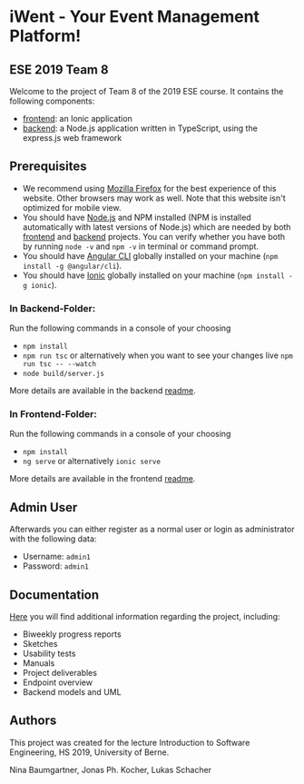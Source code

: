 # iWent - Your Event Management Platform!
## ESE 2019 Team 8
Welcome to the project of Team 8 of the 2019 ESE course. It contains the following components:
- [frontend](https://github.com/scg-unibe-ch/ese2019-team8/tree/master/frontend): an Ionic application
- [backend](https://github.com/scg-unibe-ch/ese2019-team8/tree/master/backend): a Node.js application written in TypeScript, using the express.js web framework 

## Prerequisites
- We recommend using [Mozilla Firefox](https://www.mozilla.org/en-US/firefox/) for the best experience of this website. Other browsers may work as well. Note that this website isn't optimized for mobile view.
- You should have [Node.js](https://nodejs.org/en/) and NPM installed (NPM is installed automatically with latest versions of Node.js) which are needed by both [frontend](https://github.com/JoelNiklaus/ESE-2019-Scaffolding/tree/master/frontend) and [backend](https://github.com/JoelNiklaus/ESE-2019-Scaffolding/tree/master/backend) projects. You can verify whether you have both by running `node -v` and `npm -v` in terminal or command prompt.
- You should have [Angular CLI](https://cli.angular.io/) globally installed on your machine (`npm install -g @angular/cli`).
- You should have [Ionic](https://ionicframework.com/) globally installed on your machine (`npm install -g ionic`).

### In Backend-Folder:
Run the following commands in a console of your choosing
- `npm install`
- `npm run tsc` or alternatively when you want to see your changes live `npm run tsc -- --watch`
- `node build/server.js`

More details are available in the backend [readme](./backend/README.md).

### In Frontend-Folder:
Run the following commands in a console of your choosing
- `npm install`
- `ng serve` or alternatively `ionic serve`

More details are available in the frontend [readme](./frontend/README.md).

## Admin User
Afterwards you can either register as a normal user or login as administrator with the following data:

- Username: `admin1`
- Password: `admin1`

## Documentation
[Here](./docs) you will find additional information regarding the project, including:
* Biweekly progress reports
* Sketches
* Usability tests
* Manuals
* Project deliverables
* Endpoint overview
* Backend models and UML

## Authors
This project was created for the lecture Introduction to Software Engineering, HS 2019, University of Berne.


Nina Baumgartner, Jonas Ph. Kocher, Lukas Schacher
